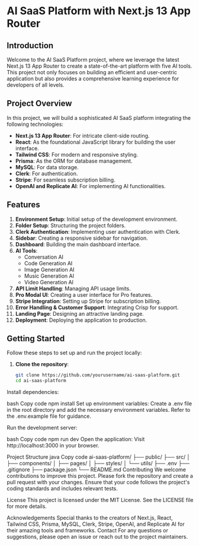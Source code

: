 # AI SaaS Platform with Next.js 13 App Router

## Introduction
Welcome to the AI SaaS Platform project, where we leverage the latest Next.js 13 App Router to create a state-of-the-art platform with five AI tools. This project not only focuses on building an efficient and user-centric application but also provides a comprehensive learning experience for developers of all levels.

## Project Overview
In this project, we will build a sophisticated AI SaaS platform integrating the following technologies:
- **Next.js 13 App Router**: For intricate client-side routing.
- **React**: As the foundational JavaScript library for building the user interface.
- **Tailwind CSS**: For modern and responsive styling.
- **Prisma**: As the ORM for database management.
- **MySQL**: For data storage.
- **Clerk**: For authentication.
- **Stripe**: For seamless subscription billing.
- **OpenAI and Replicate AI**: For implementing AI functionalities.

## Features
1. **Environment Setup**: Initial setup of the development environment.
2. **Folder Setup**: Structuring the project folders.
3. **Clerk Authentication**: Implementing user authentication with Clerk.
4. **Sidebar**: Creating a responsive sidebar for navigation.
5. **Dashboard**: Building the main dashboard interface.
6. **AI Tools**: 
   - Conversation AI
   - Code Generation AI
   - Image Generation AI
   - Music Generation AI
   - Video Generation AI
7. **API Limit Handling**: Managing API usage limits.
8. **Pro Modal UI**: Creating a user interface for Pro features.
9. **Stripe Integration**: Setting up Stripe for subscription billing.
10. **Error Handling & Customer Support**: Integrating Crisp for support.
11. **Landing Page**: Designing an attractive landing page.
12. **Deployment**: Deploying the application to production.

## Getting Started
Follow these steps to set up and run the project locally:

1. **Clone the repository**:
   ```bash
   git clone https://github.com/yourusername/ai-saas-platform.git
   cd ai-saas-platform
Install dependencies:

bash
Copy code
npm install
Set up environment variables:
Create a .env file in the root directory and add the necessary environment variables. Refer to the .env.example file for guidance.

Run the development server:

bash
Copy code
npm run dev
Open the application:
Visit http://localhost:3000 in your browser.

Project Structure
java
Copy code
ai-saas-platform/
├── public/
├── src/
│   ├── components/
│   ├── pages/
│   ├── styles/
│   └── utils/
├── .env
├── .gitignore
├── package.json
└── README.md
Contributing
We welcome contributions to improve this project. Please fork the repository and create a pull request with your changes. Ensure that your code follows the project's coding standards and includes relevant tests.

License
This project is licensed under the MIT License. See the LICENSE file for more details.

Acknowledgements
Special thanks to the creators of Next.js, React, Tailwind CSS, Prisma, MySQL, Clerk, Stripe, OpenAI, and Replicate AI for their amazing tools and frameworks.
Contact
For any questions or suggestions, please open an issue or reach out to the project maintainers.

